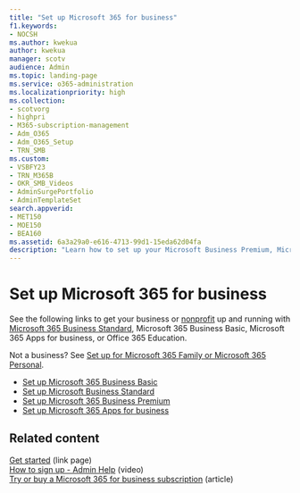 ```yaml
---
title: "Set up Microsoft 365 for business"
f1.keywords:
- NOCSH
ms.author: kwekua
author: kwekua
manager: scotv
audience: Admin
ms.topic: landing-page
ms.service: o365-administration
ms.localizationpriority: high
ms.collection: 
- scotvorg
- highpri
- M365-subscription-management
- Adm_O365
- Adm_O365_Setup
- TRN_SMB
ms.custom:
- VSBFY23
- TRN_M365B
- OKR_SMB_Videos
- AdminSurgePortfolio
- AdminTemplateSet
search.appverid:
- MET150
- MOE150
- BEA160
ms.assetid: 6a3a29a0-e616-4713-99d1-15eda62d04fa
description: "Learn how to set up your Microsoft Business Premium, Microsoft 365 Business Standard, Microsoft 365 Business Basic, Microsoft 365 Apps for business, or Office 365 Education subscription."
---
```


# Set up Microsoft 365 for business

See the following links to get your business or [nonprofit](https://go.microsoft.com/fwlink/p/?LinkId=627221) up and running with [Microsoft 365 Business Standard](https://go.microsoft.com/fwlink/p/?LinkId=627220), Microsoft 365 Business Basic, Microsoft 365 Apps for business, or Office 365 Education.

Not a business? See [Set up for Microsoft 365 Family or Microsoft 365 Personal](https://support.microsoft.com/office/65415a24-3cbf-4f30-901d-9bf9eba7fce2).
- [Set up Microsoft 365 Business Basic](setup-business-basic.md)
- [Set up Microsoft Business Standard](setup-business-standard.md)
- [Set up Microsoft 365 Business Premium](../../business/set-up.md)
- [Set up Microsoft 365 Apps for business](setup-apps-for-business.md)

## Related content

[Get started](/admin) (link page)\
[How to sign up - Admin Help](../admin-overview/sign-up-for-office-365.md) (video)\
[Try or buy a Microsoft 365 for business subscription](../../commerce/try-or-buy-microsoft-365.md) (article)
